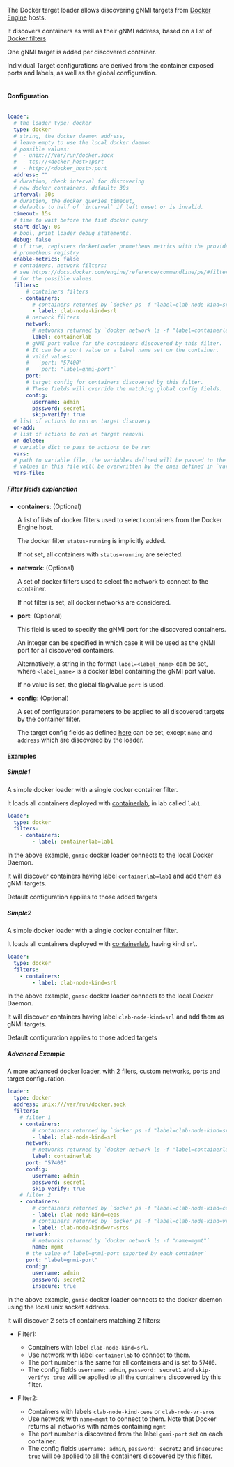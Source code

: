 
The Docker target loader allows discovering gNMI targets from [Docker Engine](https://docs.docker.com/engine/) hosts.

It discovers containers as well as their gNMI address, based on a list of [Docker filters](https://docs.docker.com/engine/reference/commandline/ps/#filtering)

One gNMI target is added per discovered container.

Individual Target configurations are derived from the container exposed ports and labels, as well as the global configuration.

<div class="mxgraph" style="max-width:100%;border:1px solid transparent;margin:0 auto; display:block;" data-mxgraph="{&quot;page&quot;:3,&quot;zoom&quot;:1.4,&quot;highlight&quot;:&quot;#0000ff&quot;,&quot;nav&quot;:true,&quot;check-visible-state&quot;:true,&quot;resize&quot;:true,&quot;url&quot;:&quot;https://raw.githubusercontent.com/openconfig/gnmic/diagrams/diagrams/target_discovery.drawio&quot;}"></div>

<script type="text/javascript" src="https://cdn.jsdelivr.net/gh/hellt/drawio-js@main/embed2.js?&fetch=https%3A%2F%2Fraw.githubusercontent.com%2Fkarimra%2Fgnmic%2Fdiagrams%2Ftarget_discovery.drawio" async></script>

#### Configuration

```yaml

loader:
  # the loader type: docker
  type: docker
  # string, the docker daemon address,
  # leave empty to use the local docker daemon
  # possible values:
  #  - unix:///var/run/docker.sock
  #  - tcp://<docker_host>:port
  #  - http://<docker_host>:port
  address: ""
  # duration, check interval for discovering 
  # new docker containers, default: 30s
  interval: 30s
  # duration, the docker queries timeout, 
  # defaults to half of `interval` if left unset or is invalid.
  timeout: 15s
  # time to wait before the fist docker query
  start-delay: 0s
  # bool, print loader debug statements.
  debug: false
  # if true, registers dockerLoader prometheus metrics with the provided
  # prometheus registry
  enable-metrics: false
  # containers, network filters: 
  # see https://docs.docker.com/engine/reference/commandline/ps/#filtering
  # for the possible values.
  filters:
      # containers filters
    - containers:
        # containers returned by `docker ps -f "label=clab-node-kind=srl"`
        - label: clab-node-kind=srl
      # network filters
      network:
        # networks returned by `docker network ls -f "label=containerlab"`
        label: containerlab
      # gNMI port value for the containers discovered by this filter.
      # It can be a port value or a label name set on the container.
      # valid values:
      #   `port: "57400"`
      #   `port: "label=gnmi-port"`
      port: 
      # target config for containers discovered by this filter.
      # These fields will override the matching global config fields.
      config:
        username: admin
        password: secret1
        skip-verify: true
  # list of actions to run on target discovery
  on-add:
  # list of actions to run on target removal
  on-delete:
  # variable dict to pass to actions to be run
  vars:
  # path to variable file, the variables defined will be passed to the actions to be run
  # values in this file will be overwritten by the ones defined in `vars`
  vars-file:
```

##### Filter fields explanation

- **containers**: (Optional)
  
  A list of lists of docker filters used to select containers from the Docker Engine host.

  The docker filter `status=running` is implicitly added.
  
  If not set, all containers with `status=running` are selected.

- **network**: (Optional)

  A set of docker filters used to select the network to connect to the container.
  
  If not filter is set, all docker networks are considered.

- **port**: (Optional)

  This field is used to specify the gNMI port for the discovered containers.
  
  An integer can be specified in which case it will be used as the gNMI port for all discovered containers.
  
  Alternatively, a string in the format `label=<label_name>` can be set, where `<label_name>` is a docker label containing the gNMI port value.
  
  If no value is set, the global flag/value `port` is used.

- **config**: (Optional)

  A set of configuration parameters to be applied to all discovered targets by the container filter.

  The target config fields as defined [here](../targets.md#target-configuration-options) can be set, except `name` and `address` which are discovered by the loader.

#### Examples

##### Simple1

A simple docker loader with a single docker container filter.

It loads all containers deployed with [containerlab](https://containerlab.srlinux.dev/), in lab called `lab1`.

```yaml
loader:
  type: docker
  filters:
    - containers:
        - label: containerlab=lab1
```

In the above example, `gnmic` docker loader connects to the local Docker Daemon.

It will discover containers having label `containerlab=lab1` and add them as gNMI targets.

Default configuration applies to those added targets

##### Simple2

A simple docker loader with a single docker container filter.

It loads all containers deployed with [containerlab](https://containerlab.srlinux.dev/), having kind `srl`.

```yaml
loader:
  type: docker
  filters:
    - containers:
        - label: clab-node-kind=srl
```

In the above example, `gnmic` docker loader connects to the local Docker Daemon.

It will discover containers having label `clab-node-kind=srl` and add them as gNMI targets.

Default configuration applies to those added targets

##### Advanced Example

A more advanced docker loader, with 2 filers, custom networks, ports and target configuration.

```yaml
loader:
  type: docker
  address: unix:///var/run/docker.sock
  filters:
    # filter 1
    - containers:
        # containers returned by `docker ps -f "label=clab-node-kind=srl"`
        - label: clab-node-kind=srl
      network:
        # networks returned by `docker network ls -f "label=containerlab"`
        label: containerlab
      port: "57400"
      config:
        username: admin
        password: secret1
        skip-verify: true
    # filter 2
    - containers:
        # containers returned by `docker ps -f "label=clab-node-kind=ceos"`
        - label: clab-node-kind=ceos
        # containers returned by `docker ps -f "label=clab-node-kind=vr-sros"`
        - label: clab-node-kind=vr-sros
      network:
        # networks returned by `docker network ls -f "name=mgmt"`
        name: mgmt
      # the value of label=gnmi-port exported by each container`
      port: "label=gnmi-port"
      config:
        username: admin
        password: secret2
        insecure: true
```

In the above example, `gnmic` docker loader connects to the docker daemon using the local unix socket address.

It will discover 2 sets of containers matching 2 filters:

- Filter1:
    - Containers with label `clab-node-kind=srl`.
    - Use network with label `containerlab` to connect to them.
    - The port number is the same for all containers and is set to `57400`.
    - The config fields `username: admin`, `password: secret1` and `skip-verify: true` will be applied to all the containers discovered by this filter.

- Filter2:
    - Containers with labels `clab-node-kind-ceos` or `clab-node-vr-sros`
    - Use network with `name=mgmt` to connect to them. Note that Docker returns all networks with names containing `mgmt`
    - The port number is discovered from the label `gnmi-port` set on each container.
    - The config fields `username: admin`, `password: secret2` and `insecure: true` will be applied to all the containers discovered by this filter.
